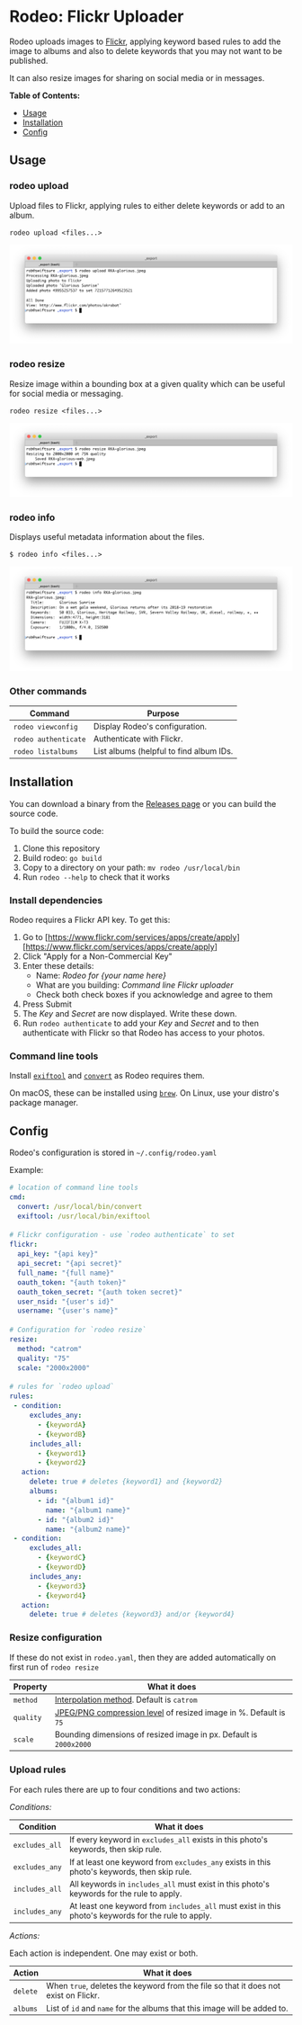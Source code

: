 # Rodeo: Flickr Uploader

Rodeo uploads images to [Flickr][1], applying keyword based rules to add the image to albums and also to delete keywords that you may not want to be published.

It can also resize images for sharing on social media or in messages.

**Table of Contents:**

* [Usage](#usage)
* [Installation](#installation)
* [Config](#config)

[1]: https://flickr.com

## Usage

### rodeo upload

Upload files to Flickr, applying rules to either delete keywords or add to an album.

```
rodeo upload <files...>
```
![](doc/rodeo-upload.png)

### rodeo resize

Resize image within a bounding box at a given quality which can be useful for social media or messaging.

```
rodeo resize <files...>
```

![](doc/rodeo-resize.png)

### rodeo info

Displays useful metadata information about the files.

```
$ rodeo info <files...>
```

![](doc/rodeo-info.png)


### Other commands

| Command | Purpose |
| --- | --- |
| `rodeo viewconfig` | Display Rodeo's configuration. |
| `rodeo authenticate` | Authenticate with Flickr. |
| `rodeo listalbums` | List albums (helpful to find album IDs. |


## Installation

You can download a binary from the [Releases page][releases] or you can build the source code.

To build the source code:

1. Clone this repository
2. Build rodeo: `go build`
3. Copy to a directory on your path: `mv rodeo /usr/local/bin` 
4. Run `rodeo --help` to check that it works

[releases]: https://github.com/akrabat/rodeo/releases

### Install dependencies

Rodeo requires a Flickr API key. To get this:

1. Go to [https://www.flickr.com/services/apps/create/apply][https://www.flickr.com/services/apps/create/apply]
2. Click "Apply for a Non-Commercial Key"
3. Enter these details:
    * Name: *Rodeo for {your name here}*
    * What are you building: *Command line Flickr uploader*
    * Check both check boxes if you acknowledge and agree to them
4. Press Submit
5. The *Key* and *Secret* are now displayed. Write these down.
6. Run `rodeo authenticate` to add your *Key* and *Secret* and to then authenticate with Flickr so that Rodeo has 
   access to your photos.

### Command line tools

Install [`exiftool`][2] and [`convert`][3] as Rodeo requires them. 

On macOS, these can be installed using [`brew`][4]. On Linux, use your distro's package manager.

[2]: https://exiftool.org
[3]: https://imagemagick.org/script/convert.php
[4]: https://brew.sh



 ## Config
 
 Rodeo's configuration is stored in `~/.config/rodeo.yaml`
 
 Example:
 
 ```yaml
 # location of command line tools
cmd: 
   convert: /usr/local/bin/convert
   exiftool: /usr/local/bin/exiftool

# Flickr configuration - use `rodeo authenticate` to set
flickr:
   api_key: "{api key}"
   api_secret: "{api secret}"
   full_name: "{full name}"
   oauth_token: "{auth token}"
   oauth_token_secret: "{auth token secret}"
   user_nsid: "{user's id}"
   username: "{user's name}"

# Configuration for `rodeo resize`
resize:
   method: "catrom"
   quality: "75"
   scale: "2000x2000"

# rules for `rodeo upload`
rules:
  - condition: 
      excludes_any:
        - {keywordA}
        - {keywordB}
      includes_all:
        - {keyword1}
        - {keyword2}
    action:
      delete: true # deletes {keyword1} and {keyword2}
      albums:
        - id: "{album1 id}"
          name: "{album1 name}"
        - id: "{album2 id}"
          name: "{album2 name}"
  - condition: 
      excludes_all:
        - {keywordC}
        - {keywordD}
      includes_any:
        - {keyword3}
        - {keyword4}
    action:
      delete: true # deletes {keyword3} and/or {keyword4}
```

### Resize configuration

If these do not exist in `rodeo.yaml`, then they are added automatically on first
run of `rodeo resize`

| Property  | What it does                                                            |
| --------- | ----------------------------------------------------------------------- |
| `method`  | [Interpolation method][im]. Default is `catrom`                         |
| `quality` | [JPEG/PNG compression level][cl] of resized image in %. Default is `75` |
| `scale`   | Bounding dimensions of resized image in px. Default is `2000x2000`      |

[im]: https://imagemagick.org/script/command-line-options.php#interpolate
[cl]: https://imagemagick.org/script/command-line-options.php#quality

### Upload rules

For each rules there are up to four conditions and two actions:

*Conditions:*

| Condition      | What it does                                                                                        |
| -------------- | --------------------------------------------------------------------------------------------------- |
| `excludes_all` | If every keyword in `excludes_all` exists in this photo's keywords, then skip rule.                 |
| `excludes_any` | If at least one keyword from `excludes_any` exists in this photo's keywords, then skip rule.        |
| `includes_all` | All keywords in `includes_all` must exist in this photo's keywords for the rule to apply.           |
| `includes_any` | At least one keyword from `includes_all` must exist in this photo's keywords for the rule to apply. |

*Actions:*

Each action is independent. One may exist or both.

| Action   | What it does                                                                         |
| -------- | ------------------------------------------------------------------------------------ |
| `delete` | When `true`, deletes the keyword from the file so that it does not exist on Flickr.  |
| `albums` | List of `id` and `name` for the albums that this image will be added to.             |


